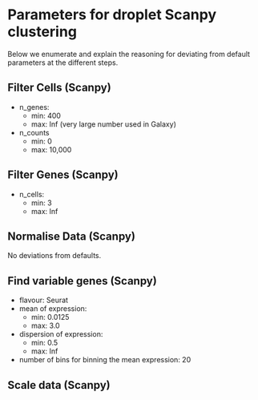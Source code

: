 # Parameters for droplet Scanpy clustering

Below we enumerate and explain the reasoning for deviating from default parameters at the different steps.

## Filter Cells (Scanpy)

- n_genes:
  - min: 400
  - max: Inf (very large number used in Galaxy)
- n_counts
  - min: 0
  - max: 10,000
  
## Filter Genes (Scanpy)

- n_cells:
  - min: 3
  - max: Inf

## Normalise Data (Scanpy)

No deviations from defaults.

## Find variable genes (Scanpy)

- flavour: Seurat
- mean of expression:
  - min: 0.0125
  - max: 3.0
- dispersion of expression:
  - min: 0.5
  - max: Inf
- number of bins for binning the mean expression: 20
  
## Scale data (Scanpy)

